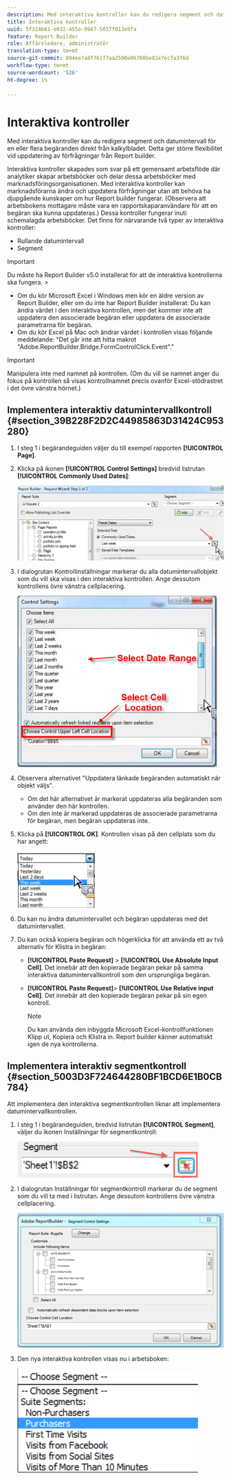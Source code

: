 ```yaml
---
description: Med interaktiva kontroller kan du redigera segment och datumintervall för en eller flera begäranden direkt från kalkylbladet. Detta ger större flexibilitet vid uppdatering av förfrågningar från Report builder.
title: Interaktiva kontroller
uuid: 5f324b61-e032-455e-9947-5037f013e0fa
feature: Report Builder
role: Affärsledare, administratör
translation-type: tm+mt
source-git-commit: 894ee7a8f761f7aa2590e06708be82e7ecfa3f6d
workflow-type: tm+mt
source-wordcount: '526'
ht-degree: 1%

---
```



# Interaktiva kontroller

Med interaktiva kontroller kan du redigera segment och datumintervall för en eller flera begäranden direkt från kalkylbladet. Detta ger större flexibilitet vid uppdatering av förfrågningar från Report builder.

Interaktiva kontroller skapades som svar på ett gemensamt arbetsflöde där analytiker skapar arbetsböcker och delar dessa arbetsböcker med marknadsföringsorganisationen. Med interaktiva kontroller kan marknadsförarna ändra och uppdatera förfrågningar utan att behöva ha djupgående kunskaper om hur Report builder fungerar. (Observera att arbetsbokens mottagare måste vara en rapportskaparanvändare för att en begäran ska kunna uppdateras.) Dessa kontroller fungerar inuti schemalagda arbetsböcker. Det finns för närvarande två typer av interaktiva kontroller:

* Rullande datumintervall
* Segment

>[!IMPORTANT]
>
>Du måste ha Report Builder v5.0 installerat för att de interaktiva kontrollerna ska fungera. >
>* Om du kör Microsoft Excel i Windows men kör en äldre version av Report Builder, eller om du inte har Report Builder installerat: Du kan ändra värdet i den interaktiva kontrollen, men det kommer inte att uppdatera den associerade begäran eller uppdatera de associerade parametrarna för begäran.
>* Om du kör Excel på Mac och ändrar värdet i kontrollen visas följande meddelande: &quot;Det går inte att hitta makrot &quot;Adobe.ReportBuilder.Bridge.FormControlClick.Event&quot;.&quot;

>



>[!IMPORTANT]
>
>Manipulera inte med namnet på kontrollen. (Om du vill se namnet anger du fokus på kontrollen så visas kontrollnamnet precis ovanför Excel-stödrastret i det övre vänstra hörnet.)

## Implementera interaktiv datumintervallkontroll {#section_39B228F2D2C44985863D31424C953280}

1. I steg 1 i begärandeguiden väljer du till exempel rapporten **[!UICONTROL Page]**.
1. Klicka på ikonen **[!UICONTROL Control Settings]** bredvid listrutan **[!UICONTROL Commonly Used Dates]**:

   ![](assets/date_range_control.png)

1. I dialogrutan Kontrollinställningar markerar du alla datumintervallobjekt som du vill ska visas i den interaktiva kontrollen. Ange dessutom kontrollens övre vänstra cellplacering.

   ![](assets/control_settings.png)

1. Observera alternativet &quot;Uppdatera länkade begäranden automatiskt när objekt väljs&quot;.

   * Om det här alternativet är markerat uppdateras alla begäranden som använder den här kontrollen.
   * Om den inte är markerad uppdateras de associerade parametrarna för begäran, men begäran uppdateras inte.

1. Klicka på **[!UICONTROL OK]**. Kontrollen visas på den cellplats som du har angett:

   ![](assets/date_range_control_interactive.png)

1. Du kan nu ändra datumintervallet och begäran uppdateras med det datumintervallet.
1. Du kan också kopiera begäran och högerklicka för att använda ett av två alternativ för Klistra in begäran:

   * **[!UICONTROL Paste Request]** > **[!UICONTROL Use Absolute Input Cell]**. Det innebär att den kopierade begäran pekar på samma interaktiva datumintervallkontroll som den ursprungliga begäran.

   * **[!UICONTROL Paste Request]**> **[!UICONTROL Use Relative input Cell]**. Det innebär att den kopierade begäran pekar på sin egen kontroll.

      >[!NOTE]
      >
      >Du kan använda den inbyggda Microsoft Excel-kontrollfunktionen Klipp ut, Kopiera och Klistra in. Report builder känner automatiskt igen de nya kontrollerna.

## Implementera interaktiv segmentkontroll {#section_5003D3F724644280BF1BCD6E1B0CB784}

Att implementera den interaktiva segmentkontrollen liknar att implementera datumintervallkontrollen.

1. I steg 1 i begärandeguiden, bredvid listrutan **[!UICONTROL Segment]**, väljer du ikonen Inställningar för segmentkontroll:

   ![](assets/segment_interactive_1.png)

1. I dialogrutan Inställningar för segmentkontroll markerar du de segment som du vill ta med i listrutan. Ange dessutom kontrollens övre vänstra cellplacering.

   ![](assets/segment_drop_down_properties.png)

1. Den nya interaktiva kontrollen visas nu i arbetsboken:

   ![](assets/segment_interactive_3.png)

